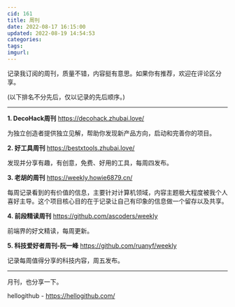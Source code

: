 ```yaml
---
cid: 161
title: 周刊
date: 2022-08-17 16:15:00
updated: 2022-08-19 14:54:53
categories: 
tags: 
imgurl: 
---
```



记录我订阅的周刊，质量不错，内容挺有意思。如果你有推荐，欢迎在评论区分享。

(以下排名不分先后，仅以记录的先后顺序。)

---

**1. DecoHack周刊**
https://decohack.zhubai.love/

为独立创造者提供独立见解，帮助你发现新产品方向，启动和完善你的项目。

**2. 好工具周刊**
https://bestxtools.zhubai.love/

发现并分享有趣，有创意，免费、好用的工具，每周四发布。

**3. 老胡的周刊**
https://weekly.howie6879.cn/

每周记录看到的有价值的信息，主要针对计算机领域，内容主题极大程度被我个人喜好主导。这个项目核心目的在于记录让自己有印象的信息做一个留存以及共享。

**4. 前段精读周刊**
https://github.com/ascoders/weekly

前端界的好文精读，每周更新。

**5. 科技爱好者周刊-阮一峰**
https://github.com/ruanyf/weekly

记录每周值得分享的科技内容，周五发布。


---

月刊，也分享一下。

hellogithub - https://hellogithub.com/